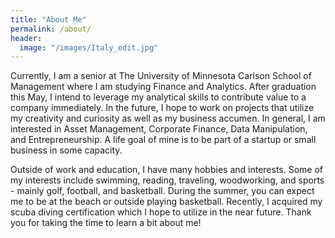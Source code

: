 ```yaml
---
title: "About Me"
permalink: /about/
header:
  image: "/images/Italy_edit.jpg"
---
```


Currently, I am a senior at The University of Minnesota Carlson School of Management where I am studying Finance and Analytics. After graduation this May, I intend to leverage my analytical skills to contribute value to a company
immediately. In the future, I hope to work on projects that utilize my creativity and curiosity as well as my business accumen. In general, I am interested in Asset Management, Corporate Finance, Data Manipulation,
and Entrepreneurship. A life goal of mine is to be part of a startup or small business in some capacity.

Outside of work and education, I have many hobbies and interests. Some of my interests include swimming, reading, traveling, woodworking, and sports - mainly golf, football, and basketball. During the summer, you can expect me to be at
the beach or outside playing basketball. Recently, I acquired my scuba diving certification which I hope to utilize in the near future. Thank you for taking the time to learn a bit about me!